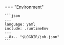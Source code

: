 === "Environment"

    ```json
    ---
    language: yaml
    include: .runtimeEnv
    ---
    --8<-- "$LOGDIR/job.json"
    ```
